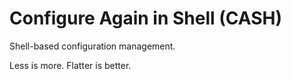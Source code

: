 # Configure Again in Shell (CASH)

Shell-based configuration management.

Less is more. Flatter is better.
